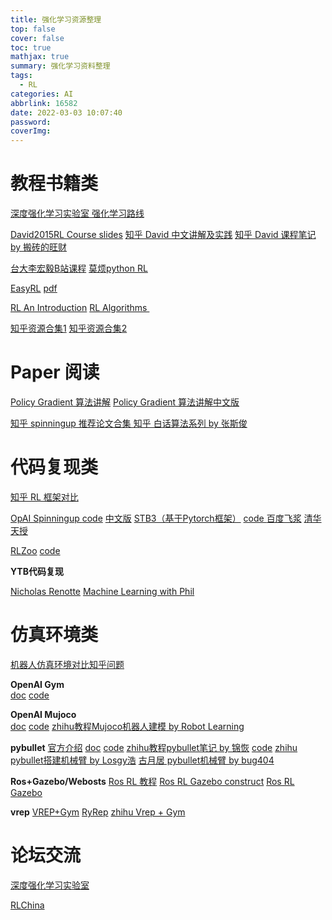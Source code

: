 ```yaml
---
title: 强化学习资源整理
top: false
cover: false
toc: true
mathjax: true
summary: 强化学习资料整理
tags:
  - RL
categories: AI
abbrlink: 16582
date: 2022-03-03 10:07:40
password:
coverImg:
---
```




# 教程书籍类

[深度强化学习实验室 强化学习路线](http://deeprl.neurondance.com/d/107)
​

[David2015RL Course slides](https://www.davidsilver.uk/teaching/) 
[知乎 David 中文讲解及实践](https://zhuanlan.zhihu.com/reinforce)
[知乎 David 课程笔记 by 搬砖的旺财](https://zhuanlan.zhihu.com/p/50478310)
​

[台大李宏毅B站课程](https://www.bilibili.com/video/BV1UE411G78S?from=search&seid=9190655465527720792)
[莫烦python RL](https://www.bilibili.com/video/BV13W411Y75P?from=search&seid=9190655465527720792)
​

[EasyRL](https://datawhalechina.github.io/easy-rl/#/)          [pdf](https://github.com/datawhalechina/easy-rl)
​

[RL An Introduction](http://incompleteideas.net/book/the-book-2nd.html)
[RL Algorithms ](http://www.ualberta.ca/~szepesva/papers/RLAlgsInMDPs.pdf)
​

[知乎资源合集1](https://zhuanlan.zhihu.com/p/143846522)
[知乎资源合集2](https://zhuanlan.zhihu.com/p/34918639)


# Paper 阅读



[Policy Gradient 算法讲解](https://lilianweng.github.io/posts/2018-04-08-policy-gradient/)
[Policy Gradient 算法讲解中文版](https://paperexplained.cn/articles/article/detail/31/)
​

[知乎 spinningup 推荐论文合集 ](https://zhuanlan.zhihu.com/p/50343077)
[知乎 白话算法系列 by 张斯俊](https://zhuanlan.zhihu.com/c_1215667894253830144)


# 代码复现类

[知乎 RL 框架对比 ](https://www.zhihu.com/question/377263715/answer/1120555103)


[OpAI Spinningup ](https://spinningup.openai.com/en/latest/)                    [code](https://github.com/openai/spinningup/tree/master/spinup)              [中文版](https://spinningup.readthedocs.io/zh_CN/latest/index.html)
[STB3（基于Pytorch框架）](https://stable-baselines3.readthedocs.io/en/master/)       [code   ](https://github.com/DLR-RM/stable-baselines3)
[百度飞浆](https://github.com/paddlepaddle/parl)
[清华天授](https://github.com/thu-ml/tianshou)
​

[RLZoo](https://rlzoo.readthedocs.io/en/latest/)                                      [code](https://github.com/tensorlayer/RLzoo)
​

**YTB代码复现**

[Nicholas Renotte](https://www.youtube.com/c/NicholasRenotte)
[Machine Learning with Phil](https://www.youtube.com/c/MachineLearningwithPhil)


# 仿真环境类

[机器人仿真环境对比知乎问题](https://www.zhihu.com/question/307879623)

**OpenAI Gym**     		
[doc](http://gym.openai.com/docs/)                 [code](https://github.com/openai/gym)

**OpenAI Mujoco**  		
[doc](https://mujoco.readthedocs.io/en/latest/overview.html)			[code](https://github.com/deepmind/mujoco)
[zhihu教程Mujoco机器人建模 by Robot Learning](https://zhuanlan.zhihu.com/p/99991106)
​

**pybullet**
[官方介绍](https://pybullet.org/wordpress/)           [doc](https://docs.google.com/document/d/10sXEhzFRSnvFcl3XxNGhnD4N2SedqwdAvK3dsihxVUA/edit#heading=h.2ye70wns7io3)            [code](https://github.com/bulletphysics/bullet3)
[zhihu教程pybullet笔记 by 锦恢](https://zhuanlan.zhihu.com/p/349221940)       [code](https://github.com/LSTM-Kirigaya/MaplessNavigation)
[zhihu pybullet搭建机械臂 by Losgy浩](https://www.zhihu.com/column/c_1377640558450540544)
[古月居 pybullet机械臂 by bug404](https://www.guyuehome.com/34388)
​

**Ros+Gazebo/Webosts**
[Ros RL 教程](http://wiki.ros.org/reinforcement_learning/Tutorials/Reinforcement%20Learning%20Tutorial)
[Ros RL Gazebo construct](https://www.theconstructsim.com/testing-different-openai-rl-algorithms-with-ros-and-gazebo/)
[Ros RL Gazebo](https://ai-mrkogao.github.io/reinforcement%20learning/ROSRL/)
​

**vrep**
[VREP+Gym](https://ctmakro.github.io/site/on_learning/rl/vrep.html)
[RyRep](https://github.com/stepjam/PyRep)
[zhihu Vrep + Gym](https://zhuanlan.zhihu.com/p/398874515)


# 论坛交流


[深度强化学习实验室](http://deeprl.neurondance.com/)
​

[RLChina](http://rlchina.org/)
